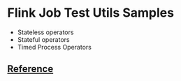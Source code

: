 # Flink Job Test Utils Samples

* Stateless operators
* Stateful operators
* Timed Process Operators

## [Reference](https://mp.weixin.qq.com/s/OcwJ1LdXs-YD-KZFJf9H5w)
